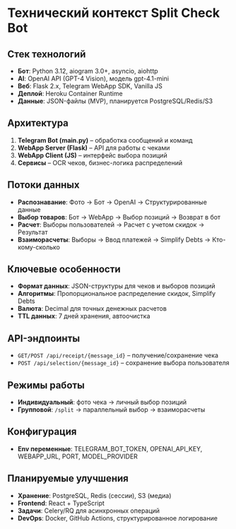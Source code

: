 # Технический контекст Split Check Bot

## Стек технологий
- **Бот**: Python 3.12, aiogram 3.0+, asyncio, aiohttp
- **AI**: OpenAI API (GPT-4 Vision), модель gpt-4.1-mini
- **Веб**: Flask 2.x, Telegram WebApp SDK, Vanilla JS
- **Деплой**: Heroku Container Runtime
- **Данные**: JSON-файлы (MVP), планируется PostgreSQL/Redis/S3

## Архитектура
1. **Telegram Bot (main.py)** – обработка сообщений и команд
2. **WebApp Server (Flask)** – API для работы с чеками
3. **WebApp Client (JS)** – интерфейс выбора позиций
4. **Сервисы** – OCR чеков, бизнес-логика распределений

## Потоки данных
- **Распознавание**: Фото → Бот → OpenAI → Структурированные данные
- **Выбор товаров**: Бот → WebApp → Выбор позиций → Возврат в бот
- **Расчет**: Выборы пользователей → Расчет с учетом скидок → Результат
- **Взаиморасчеты**: Выборы → Ввод платежей → Simplify Debts → Кто-кому-сколько

## Ключевые особенности
- **Формат данных**: JSON-структуры для чеков и выборов позиций
- **Алгоритмы**: Пропорциональное распределение скидок, Simplify Debts
- **Валюта**: Decimal для точных денежных расчетов
- **TTL данных**: 7 дней хранения, автоочистка

## API-эндпоинты
- `GET/POST /api/receipt/{message_id}` – получение/сохранение чека
- `POST /api/selection/{message_id}` – сохранение выбора пользователя

## Режимы работы
- **Индивидуальный**: фото чека → личный выбор позиций
- **Групповой**: `/split` → параллельный выбор → взаиморасчеты

## Конфигурация
- **Env переменные**: TELEGRAM_BOT_TOKEN, OPENAI_API_KEY, WEBAPP_URL, PORT, MODEL_PROVIDER

## Планируемые улучшения
- **Хранение**: PostgreSQL, Redis (сессии), S3 (медиа)
- **Frontend**: React + TypeScript
- **Задачи**: Celery/RQ для асинхронных операций
- **DevOps**: Docker, GitHub Actions, структурированное логирование 
